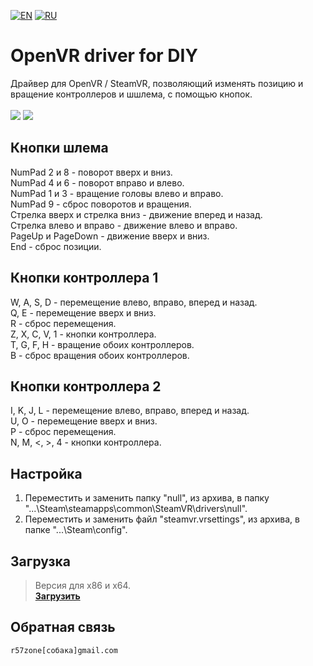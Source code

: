 [![EN](https://user-images.githubusercontent.com/9499881/33184537-7be87e86-d096-11e7-89bb-f3286f752bc6.png)](https://github.com/r57zone/OpenVR-driver-for-DIY/blob/master/README.md) 
[![RU](https://user-images.githubusercontent.com/9499881/27683795-5b0fbac6-5cd8-11e7-929c-057833e01fb1.png)](https://github.com/r57zone/OpenVR-driver-for-DIY/blob/master/README.RU.md) 
# OpenVR driver for DIY
Драйвер для OpenVR / SteamVR, позволяющий изменять позицию и вращение контроллеров и шшлема, с помощью кнопок.<br><br>
![](https://user-images.githubusercontent.com/9499881/27448173-cff2d362-5794-11e7-9514-8b10fb966c92.gif) ![](https://user-images.githubusercontent.com/9499881/43992283-2df39dc6-9d8e-11e8-8e6d-8b76e459f0e4.gif)

## Кнопки шлема
NumPad 2 и 8 - поворот вверх и вниз.<br>
NumPad 4 и 6 - поворот вправо и влево.<br>
NumPad 1 и 3 - вращение головы влево и вправо.<br>
NumPad 9 - сброс поворотов и вращения.<br>
Стрелка вверх и стрелка вниз - движение вперед и назад.<br>
Стрелка влево и вправо - движение влево и вправо.<br>
PageUp и PageDown - движение вверх и вниз.<br>
End - сброс позиции.

## Кнопки контроллера 1
W, A, S, D - перемещение влево, вправо, вперед и назад.<br>
Q, E - перемещение вверх и вниз.<br>
R - сброс перемещения.<br>
Z, X, C, V, 1 - кнопки контроллера.<br>
T, G, F, H - вращение обоих контроллеров.<br>
B - сброс вращения обоих контроллеров.

## Кнопки контроллера 2
I, K, J, L - перемещение влево, вправо, вперед и назад.<br>
U, O - перемещение вверх и вниз.<br>
P - сброс перемещения.<br>
N, M, <, >, 4 - кнопки контроллера.

## Настройка 
1. Переместить и заменить папку "null", из архива, в папку "...\Steam\steamapps\common\SteamVR\drivers\null".
2. Переместить и заменить файл "steamvr.vrsettings", из архива, в папке "...\Steam\config".

## Загрузка
>Версия для x86 и x64.<br>
**[Загрузить](https://github.com/r57zone/OpenVR-driver-for-DIY/releases)**<br>

## Обратная связь
`r57zone[собака]gmail.com`
